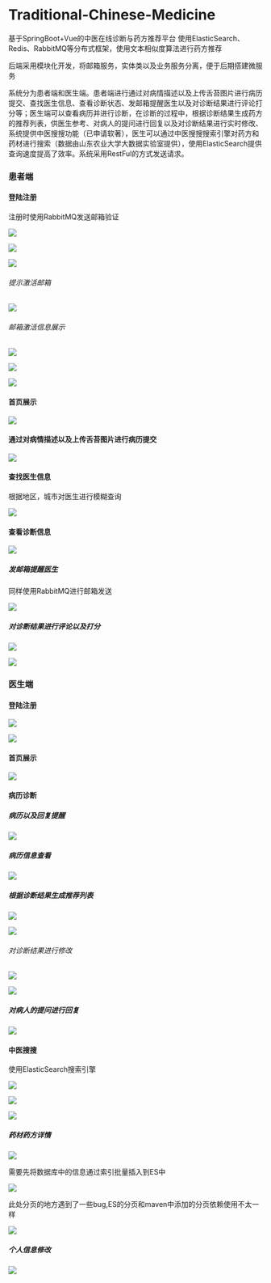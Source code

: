 # Traditional-Chinese-Medicine
基于SpringBoot+Vue的中医在线诊断与药方推荐平台 使用ElasticSearch、Redis、RabbitMQ等分布式框架，使用文本相似度算法进行药方推荐

后端采用模块化开发，将邮箱服务，实体类以及业务服务分离，便于后期搭建微服务

系统分为患者端和医生端。患者端进行通过对病情描述以及上传舌苔图片进行病历提交、查找医生信息、查看诊断状态、发邮箱提醒医生以及对诊断结果进行评论打分等；医生端可以查看病历并进行诊断，在诊断的过程中，根据诊断结果生成药方的推荐列表，供医生参考、对病人的提问进行回复以及对诊断结果进行实时修改、系统提供中医搜搜功能（已申请软著），医生可以通过中医搜搜搜索引擎对药方和药材进行搜索（数据由山东农业大学大数据实验室提供），使用ElasticSearch提供查询速度提高了效率。系统采用RestFul的方式发送请求。

### 患者端

#### 登陆注册

注册时使用RabbitMQ发送邮箱验证

![](https://pic.imgdb.cn/item/63e504174757feff33c0a02d.png)

![](https://pic.imgdb.cn/item/63e504174757feff33c0a054.png)

![](https://pic.imgdb.cn/item/63e505064757feff33c24957.png)

###### 提示激活邮箱

![](https://pic.imgdb.cn/item/63e505064757feff33c249a8.png)

###### 邮箱激活信息展示

![](https://pic.imgdb.cn/item/63e505694757feff33c31e1d.png)

![](https://pic.imgdb.cn/item/63e505694757feff33c31e26.png)

![](https://pic.imgdb.cn/item/63e505694757feff33c31e80.png)

#### 首页展示

![](https://pic.imgdb.cn/item/63e504174757feff33c0a089.png)

#### 通过对病情描述以及上传舌苔图片进行病历提交

![](https://pic.imgdb.cn/item/63e5045a4757feff33c118d4.png)

#### 查找医生信息

根据地区，城市对医生进行模糊查询

![](https://pic.imgdb.cn/item/63e5045a4757feff33c11901.png)

#### 查看诊断信息

![](https://pic.imgdb.cn/item/63e5045a4757feff33c1190f.png)

##### 发邮箱提醒医生

同样使用RabbitMQ进行邮箱发送

![](https://pic.imgdb.cn/item/63e5045a4757feff33c1193d.png)

##### 对诊断结果进行评论以及打分

![](https://pic.imgdb.cn/item/63e504aa4757feff33c1a5d0.png)

![](https://pic.imgdb.cn/item/63e504aa4757feff33c1a5da.png)

### 医生端

#### 登陆注册

![](https://pic.imgdb.cn/item/63e503a24757feff33bfd291.png)

![](https://pic.imgdb.cn/item/63e503a24757feff33bfd29e.png)

#### 首页展示

![](https://pic.imgdb.cn/item/63e503a24757feff33bfd305.png)

#### 病历诊断

##### 病历以及回复提醒

![](https://pic.imgdb.cn/item/63e505064757feff33c24947.png)

##### 病历信息查看

![](https://pic.imgdb.cn/item/63e503a24757feff33bfd330.png)

##### 根据诊断结果生成推荐列表

![](https://pic.imgdb.cn/item/63e503a24757feff33bfd367.png)

![](https://pic.imgdb.cn/item/63e504174757feff33c0a009.png)

###### 对诊断结果进行修改

![](https://pic.imgdb.cn/item/63e504ab4757feff33c1a60b.png)

![](https://pic.imgdb.cn/item/63e504ab4757feff33c1a656.png)

##### 对病人的提问进行回复

![](https://pic.imgdb.cn/item/63e504174757feff33c0a00e.png)

#### 中医搜搜

使用ElasticSearch搜索引擎

![](https://pic.imgdb.cn/item/63e505694757feff33c31e9d.png)

![](https://pic.imgdb.cn/item/63e504ab4757feff33c1a689.png)

![](https://pic.imgdb.cn/item/63e505064757feff33c248b1.png)

##### 药材药方详情

![](https://pic.imgdb.cn/item/63e505064757feff33c248fd.png)

需要先将数据库中的信息通过索引批量插入到ES中

![](https://pic.imgdb.cn/item/63e506024757feff33c41ad1.png)

此处分页的地方遇到了一些bug,ES的分页和maven中添加的分页依赖使用不太一样

![](https://pic.imgdb.cn/item/63e506ca4757feff33c56233.png)

##### 个人信息修改

![](https://pic.imgdb.cn/item/63e505064757feff33c24947.png)
